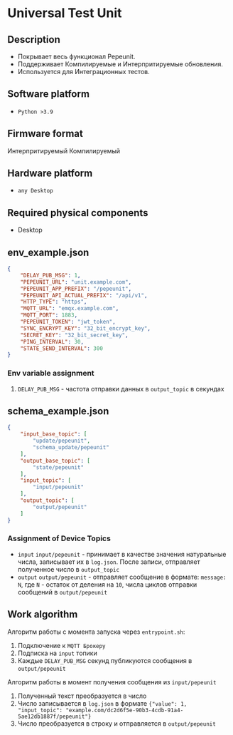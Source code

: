 # Universal Test Unit

## Description
- Покрывает весь функционал Pepeunit.
- Поддерживает Компилируемые и Интерпритируемые обновления.
- Используется для Интеграционных тестов.

## Software platform
- `Python >3.9`

## Firmware format
Интерпритируемый
Компилируемый

## Hardware platform
- `any Desktop`

## Required physical components
- Desktop

## env_example.json

```json
{
    "DELAY_PUB_MSG": 1,   
    "PEPEUNIT_URL": "unit.example.com",
    "PEPEUNIT_APP_PREFIX": "/pepeunit",
    "PEPEUNIT_API_ACTUAL_PREFIX": "/api/v1",
    "HTTP_TYPE": "https",
    "MQTT_URL": "emqx.example.com",
    "MQTT_PORT": 1883,
    "PEPEUNIT_TOKEN": "jwt_token",
    "SYNC_ENCRYPT_KEY": "32_bit_encrypt_key",
    "SECRET_KEY": "32_bit_secret_key",
    "PING_INTERVAL": 30,
    "STATE_SEND_INTERVAL": 300
}
```

### Env variable assignment
1. `DELAY_PUB_MSG` - частота отправки данных в `output_topic` в секундах

## schema_example.json

```json
{
    "input_base_topic": [
        "update/pepeunit",
        "schema_update/pepeunit"
    ],
    "output_base_topic": [
        "state/pepeunit"
    ],
    "input_topic": [
        "input/pepeunit"
    ],
    "output_topic": [
        "output/pepeunit"
    ]
}
```

### Assignment of Device Topics
- `input` `input/pepeunit` - принимает в качестве значения натуральные числа, записывает их в `log.json`. После записи, отправляет полученное число в `output_topic`
- `output` `output/pepeunit` - отправляет сообщение в формате: `message: N`, где `N` - остаток от деления на `10`, числа циклов отправки сообщений в `output/pepeunit`

## Work algorithm
Алгоритм работы с момента запуска через `entrypoint.sh`:
1. Подключение к `MQTT Брокеру`
1. Подписка на `input` топики
1. Каждые `DELAY_PUB_MSG` секунд публикуются сообщения в `output/pepeunit`

Алгоритм работы в момент получения сообщения из `input/pepeunit`
1. Полученный текст преобразуется в число
1. Число записывается в `log.json` в формате `{"value": 1, "input_topic": "example.com/dc2d6f5e-90b3-4cdb-91a4-5ae12db1887f/pepeunit"}`
1. Число преобразуется в строку и отправляется в `output/pepeunit`